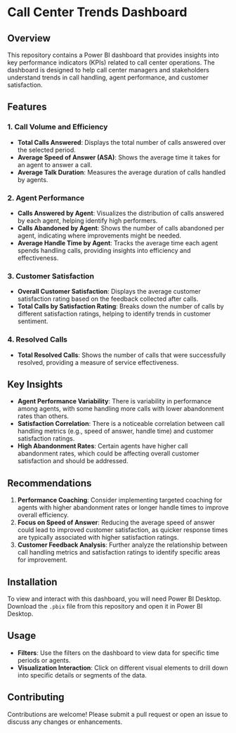 # Call Center Trends Dashboard

## Overview

This repository contains a Power BI dashboard that provides insights into key performance indicators (KPIs) related to call center operations. The dashboard is designed to help call center managers and stakeholders understand trends in call handling, agent performance, and customer satisfaction.

## Features

### 1. **Call Volume and Efficiency**
   - **Total Calls Answered**: Displays the total number of calls answered over the selected period.
   - **Average Speed of Answer (ASA)**: Shows the average time it takes for an agent to answer a call.
   - **Average Talk Duration**: Measures the average duration of calls handled by agents.

### 2. **Agent Performance**
   - **Calls Answered by Agent**: Visualizes the distribution of calls answered by each agent, helping identify high performers.
   - **Calls Abandoned by Agent**: Shows the number of calls abandoned per agent, indicating where improvements might be needed.
   - **Average Handle Time by Agent**: Tracks the average time each agent spends handling calls, providing insights into efficiency and effectiveness.

### 3. **Customer Satisfaction**
   - **Overall Customer Satisfaction**: Displays the average customer satisfaction rating based on the feedback collected after calls.
   - **Total Calls by Satisfaction Rating**: Breaks down the number of calls by different satisfaction ratings, helping to identify trends in customer sentiment.

### 4. **Resolved Calls**
   - **Total Resolved Calls**: Shows the number of calls that were successfully resolved, providing a measure of service effectiveness.

## Key Insights

- **Agent Performance Variability**: There is variability in performance among agents, with some handling more calls with lower abandonment rates than others.
- **Satisfaction Correlation**: There is a noticeable correlation between call handling metrics (e.g., speed of answer, handle time) and customer satisfaction ratings.
- **High Abandonment Rates**: Certain agents have higher call abandonment rates, which could be affecting overall customer satisfaction and should be addressed.

## Recommendations

1. **Performance Coaching**: Consider implementing targeted coaching for agents with higher abandonment rates or longer handle times to improve overall efficiency.
2. **Focus on Speed of Answer**: Reducing the average speed of answer could lead to improved customer satisfaction, as quicker response times are typically associated with higher satisfaction ratings.
3. **Customer Feedback Analysis**: Further analyze the relationship between call handling metrics and satisfaction ratings to identify specific areas for improvement.

## Installation

To view and interact with this dashboard, you will need Power BI Desktop. Download the `.pbix` file from this repository and open it in Power BI Desktop.

## Usage

- **Filters**: Use the filters on the dashboard to view data for specific time periods or agents.
- **Visualization Interaction**: Click on different visual elements to drill down into specific details or segments of the data.

## Contributing

Contributions are welcome! Please submit a pull request or open an issue to discuss any changes or enhancements.
